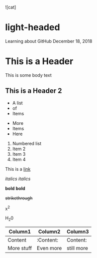 ![cat]

# light-headed
Learning about GitHub December 18, 2018

# This is a Header

This is some body text

## This is a Header 2

* A list
* of
* Items

- More
- Items
- Here

1. Numbered list
2. Item 2
3. Item 3
1. Item 4

This is a [link](reddit.com)

*italics* _italics_

**bold** __bold__

~~strikethrough~~

x<sup>2</sup> 

H<sub>2</sub>0

|Column1|Column2|Column3|
|-----|-------|------|
|Content|:Content:|Content:|
|More stuff|Even more|still more|
